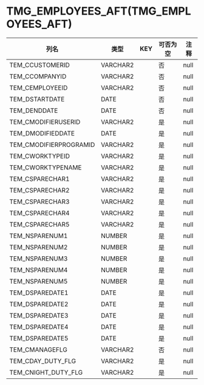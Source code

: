 # TMG_EMPLOYEES_AFT(TMG_EMPLOYEES_AFT)
| 列名   | 类型   | KEY  | 可否为空 | 注释   |
| ---- | ---- | ---- | ---- | ---- |
|TEM_CCUSTOMERID|VARCHAR2||否|null|
|TEM_CCOMPANYID|VARCHAR2||否|null|
|TEM_CEMPLOYEEID|VARCHAR2||否|null|
|TEM_DSTARTDATE|DATE||否|null|
|TEM_DENDDATE|DATE||否|null|
|TEM_CMODIFIERUSERID|VARCHAR2||是|null|
|TEM_DMODIFIEDDATE|DATE||是|null|
|TEM_CMODIFIERPROGRAMID|VARCHAR2||是|null|
|TEM_CWORKTYPEID|VARCHAR2||是|null|
|TEM_CWORKTYPENAME|VARCHAR2||是|null|
|TEM_CSPARECHAR1|VARCHAR2||是|null|
|TEM_CSPARECHAR2|VARCHAR2||是|null|
|TEM_CSPARECHAR3|VARCHAR2||是|null|
|TEM_CSPARECHAR4|VARCHAR2||是|null|
|TEM_CSPARECHAR5|VARCHAR2||是|null|
|TEM_NSPARENUM1|NUMBER||是|null|
|TEM_NSPARENUM2|NUMBER||是|null|
|TEM_NSPARENUM3|NUMBER||是|null|
|TEM_NSPARENUM4|NUMBER||是|null|
|TEM_NSPARENUM5|NUMBER||是|null|
|TEM_DSPAREDATE1|DATE||是|null|
|TEM_DSPAREDATE2|DATE||是|null|
|TEM_DSPAREDATE3|DATE||是|null|
|TEM_DSPAREDATE4|DATE||是|null|
|TEM_DSPAREDATE5|DATE||是|null|
|TEM_CMANAGEFLG|VARCHAR2||否|null|
|TEM_CDAY_DUTY_FLG|VARCHAR2||是|null|
|TEM_CNIGHT_DUTY_FLG|VARCHAR2||是|null|
